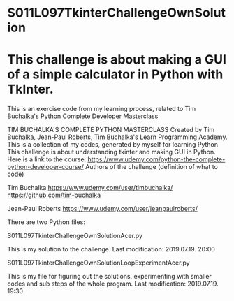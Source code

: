 # S011L097TkinterChallengeOwnSolution
# This challenge is about making a GUI of a simple calculator in Python with TkInter. 
This is an exercise code from my learning process, related to Tim Buchalka's Python Complete Developer Masterclass

TIM BUCHALKA'S COMPLETE PYTHON MASTERCLASS Created by Tim Buchalka, Jean-Paul Roberts,
Tim Buchalka's Learn Programming Academy.
This is a collection of my codes, generated by myself for learning Python
This challenge is about understanding tkinter and making GUI in Python.
Here is a link to the course: 
https://www.udemy.com/python-the-complete-python-developer-course/
Authors of the challenge (definition of what to code)

Tim Buchalka
https://www.udemy.com/user/timbuchalka/
https://github.com/tim-buchalka

Jean-Paul Roberts
https://www.udemy.com/user/jeanpaulroberts/


There are two Python files:

S011L097TkinterChallengeOwnSolutionAcer.py

  This is my solution to the challenge.
  Last modification: 2019.07.19. 20:00
 
S011L097TkinterChallengeOwnSolutionLoopExperimentAcer.py

  This is my file for figuring out the solutions, experimenting with smaller codes and sub steps of the whole program.
  Last modification: 2019.07.19. 19:30
  
 
